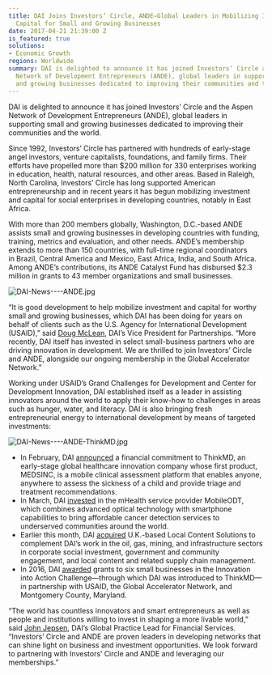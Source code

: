 ```yaml
---
title: DAI Joins Investors’ Circle, ANDE—Global Leaders in Mobilizing Investment and
  Capital for Small and Growing Businesses
date: 2017-04-21 21:39:00 Z
is_featured: true
solutions:
- Economic Growth
regions: Worldwide
summary: DAI is delighted to announce it has joined Investors’ Circle and the Aspen
  Network of Development Entrepreneurs (ANDE), global leaders in supporting small
  and growing businesses dedicated to improving their communities and the world.
---
```


DAI is delighted to announce it has joined Investors’ Circle and the Aspen Network of Development Entrepreneurs (ANDE), global leaders in supporting small and growing businesses dedicated to improving their communities and the world.

<!--more-->

Since 1992, Investors’ Circle has partnered with hundreds of early-stage angel investors, venture capitalists, foundations, and family firms. Their efforts have propelled more than $200 million for 330 enterprises working in education, health, natural resources, and other areas. Based in Raleigh, North Carolina, Investors’ Circle has long supported American entrepreneurship and in recent years it has begun mobilizing investment and capital for social enterprises in developing countries, notably in East Africa.

With more than 200 members globally, Washington, D.C.-based ANDE assists small and growing businesses in developing countries with funding, training, metrics and evaluation, and other needs. ANDE’s membership extends to more than 150 countries, with full-time regional coordinators in Brazil, Central America and Mexico, East Africa, India, and South Africa. Among ANDE’s contributions, its ANDE Catalyst Fund has disbursed $2.3 million in grants to 43 member organizations and small businesses.

![DAI-News----ANDE.jpg](/uploads/DAI-News----ANDE.jpg "Winners of DAI's Innovation into Action Challenge share their experiences at the DAI Global Staff Conference in October 2016.")

“It is good development to help mobilize investment and capital for worthy small and growing businesses, which DAI has been doing for years on behalf of clients such as the U.S. Agency for International Development (USAID),” said [Doug McLean](https://www.dai.com/who-we-are/our-team/doug-mclean), DAI’s Vice President for Partnerships. “More recently, DAI itself has invested in select small-business partners who are driving innovation in development. We are thrilled to join Investors’ Circle and ANDE, alongside our ongoing membership in the Global Accelerator Network.”

Working under USAID’s Grand Challenges for Development and Center for Development Innovation, DAI established itself as a leader in assisting innovators around the world to apply their know-how to challenges in areas such as hunger, water, and literacy. DAI is also bringing fresh entrepreneurial energy to international development by means of targeted investments:

![DAI-News----ANDE-ThinkMD.jpg](/uploads/DAI-News----ANDE-ThinkMD.jpg "ThinkMD's MEDSINC medical assessment platform being used in Bangladesh.")

* In February, DAI [announced](https://www.dai.com/news/dai-invests-in-thinkmds-clinical-assessment-technology) a financial commitment to ThinkMD, an early-stage global healthcare innovation company whose first product, MEDSINC, is a mobile clinical assessment platform that enables anyone, anywhere to assess the sickness of a child and provide triage and treatment recommendations.
* In March, DAI [invested](https://www.dai.com/news/dai-invests-in-mobileodt-a-breakthrough-provider-of-cervical-cancer-detection-tech?related-box) in the mHealth service provider MobileODT, which combines advanced optical technology with smartphone capabilities to bring affordable cancer detection services to underserved communities around the world.
* Earlier this month, DAI [acquired](https://www.dai.com/news/dai-joins-forces-with-local-content-solutions-ltd) U.K.-based Local Content Solutions to complement DAI’s work in the oil, gas, mining, and infrastructure sectors in corporate social investment, government and community engagement, and local content and related supply chain management.
* In 2016, DAI [awarded](https://www.dai.com/news/innovation-action-challenge-winners-begin-implement-their-solutions-field) grants to six small businesses in the Innovation into Action Challenge—through which DAI was introduced to ThinkMD—in partnership with USAID, the Global Accelerator Network, and Montgomery County, Maryland.

“The world has countless innovators and smart entrepreneurs as well as people and institutions willing to invest in shaping a more livable world,” said [John Jepsen](https://www.dai.com/who-we-are/our-team/john-jepsen), DAI’s Global Practice Lead for Financial Services. “Investors’ Circle and ANDE are proven leaders in developing networks that can shine light on business and investment opportunities. We look forward to partnering with Investors’ Circle and ANDE and leveraging our memberships.”